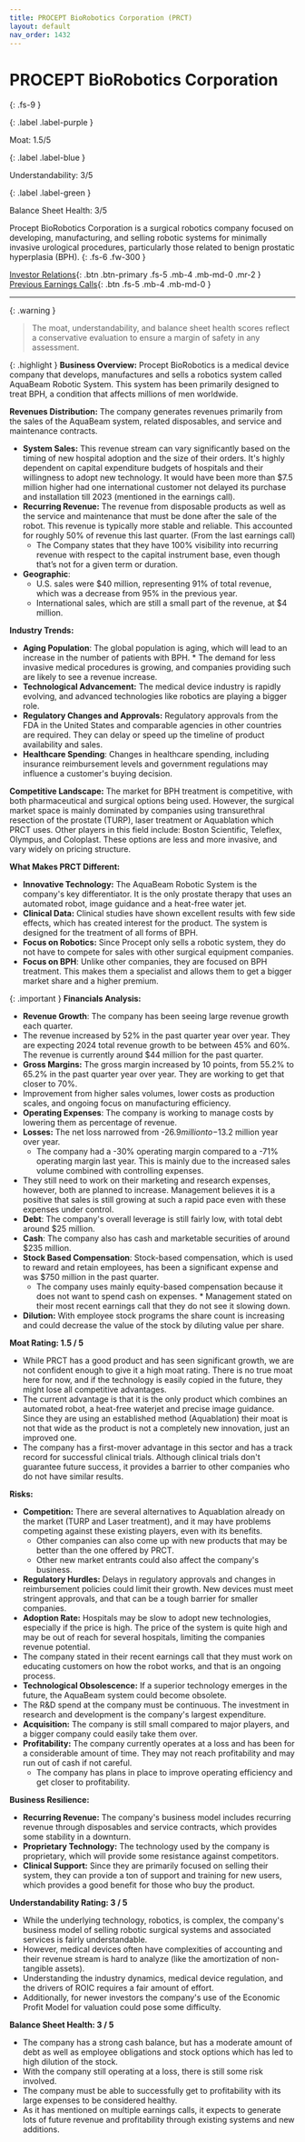 ```yaml
---
title: PROCEPT BioRobotics Corporation (PRCT)
layout: default
nav_order: 1432
---
```


# PROCEPT BioRobotics Corporation
{: .fs-9 }

{: .label .label-purple }

Moat: 1.5/5

{: .label .label-blue }

Understandability: 3/5

{: .label .label-green }

Balance Sheet Health: 3/5

Procept BioRobotics Corporation is a surgical robotics company focused on developing, manufacturing, and selling robotic systems for minimally invasive urological procedures, particularly those related to benign prostatic hyperplasia (BPH).
{: .fs-6 .fw-300 }

[Investor Relations](https://www.google.com/search?q=PRCT+investor+relations){: .btn .btn-primary .fs-5 .mb-4 .mb-md-0 .mr-2 }
[Previous Earnings Calls](https://discountingcashflows.com/company/PRCT/transcripts/){: .btn .fs-5 .mb-4 .mb-md-0 }

---

{: .warning }
>The moat, understandability, and balance sheet health scores reflect a conservative evaluation to ensure a margin of safety in any assessment.



{: .highlight }
**Business Overview:**
Procept BioRobotics is a medical device company that develops, manufactures and sells a robotics system called AquaBeam Robotic System. This system has been primarily designed to treat BPH, a condition that affects millions of men worldwide. 

**Revenues Distribution:**
The company generates revenues primarily from the sales of the AquaBeam system, related disposables, and service and maintenance contracts.
  *   **System Sales:**  This revenue stream can vary significantly based on the timing of new hospital adoption and the size of their orders. It's highly dependent on capital expenditure budgets of hospitals and their willingness to adopt new technology. It would have been more than $7.5 million higher had one international customer not delayed its purchase and installation till 2023 (mentioned in the earnings call).
 *   **Recurring Revenue:** The revenue from disposable products as well as the service and maintenance that must be done after the sale of the robot. This revenue is typically more stable and reliable. This accounted for roughly 50% of revenue this last quarter. (From the last earnings call)
     *   The Company states that they have 100% visibility into recurring revenue with respect to the capital instrument base, even though that’s not for a given term or duration.
*   **Geographic**:
    *   U.S. sales were $40 million, representing 91% of total revenue, which was a decrease from 95% in the previous year.
    *  International sales, which are still a small part of the revenue, at $4 million.
    
**Industry Trends:**
 *   **Aging Population**: The global population is aging, which will lead to an increase in the number of patients with BPH.
    *   The demand for less invasive medical procedures is growing, and companies providing such are likely to see a revenue increase. 
 *   **Technological Advancement:** The medical device industry is rapidly evolving, and advanced technologies like robotics are playing a bigger role.
 *   **Regulatory Changes and Approvals:** Regulatory approvals from the FDA in the United States and comparable agencies in other countries are required. They can delay or speed up the timeline of product availability and sales.
 *    **Healthcare Spending**: Changes in healthcare spending, including insurance reimbursement levels and government regulations may influence a customer's buying decision. 

**Competitive Landscape:**
The market for BPH treatment is competitive, with both pharmaceutical and surgical options being used. However, the surgical market space is mainly dominated by companies using transurethral resection of the prostate (TURP), laser treatment or Aquablation which PRCT uses. Other players in this field include: Boston Scientific, Teleflex, Olympus, and Coloplast. These options are less and more invasive, and vary widely on pricing structure.

**What Makes PRCT Different:**
 *   **Innovative Technology:** The AquaBeam Robotic System is the company's key differentiator. It is the only prostate therapy that uses an automated robot, image guidance and a heat-free water jet. 
 *   **Clinical Data:** Clinical studies have shown excellent results with few side effects, which has created interest for the product. The system is designed for the treatment of all forms of BPH.
 *   **Focus on Robotics:** Since Procept only sells a robotic system, they do not have to compete for sales with other surgical equipment companies.
 *   **Focus on BPH**: Unlike other companies, they are focused on BPH treatment. This makes them a specialist and allows them to get a bigger market share and a higher premium. 

{: .important }
**Financials Analysis:**

*   **Revenue Growth**: The company has been seeing large revenue growth each quarter.
 *  The revenue increased by 52% in the past quarter year over year. They are expecting 2024 total revenue growth to be between 45% and 60%. The revenue is currently around $44 million for the past quarter. 
*   **Gross Margins:** The gross margin increased by 10 points, from 55.2% to 65.2% in the past quarter year over year. They are working to get that closer to 70%. 
  *   Improvement from higher sales volumes, lower costs as production scales, and ongoing focus on manufacturing efficiency.
*   **Operating Expenses**: The company is working to manage costs by lowering them as percentage of revenue.
*  **Losses:** The net loss narrowed from -$26.9 million to -$13.2 million year over year. 
    * The company had a -30% operating margin compared to a -71% operating margin last year. This is mainly due to the increased sales volume combined with controlling expenses. 
 *  They still need to work on their marketing and research expenses, however, both are planned to increase. Management believes it is a positive that sales is still growing at such a rapid pace even with these expenses under control.
*   **Debt**: The company's overall leverage is still fairly low, with total debt around $25 million. 
*  **Cash**: The company also has cash and marketable securities of around $235 million.
*  **Stock Based Compensation**: Stock-based compensation, which is used to reward and retain employees, has been a significant expense and was $750 million in the past quarter. 
      *  The company uses mainly equity-based compensation because it does not want to spend cash on expenses.
       * Management stated on their most recent earnings call that they do not see it slowing down. 
*  **Dilution:** With employee stock programs the share count is increasing and could decrease the value of the stock by diluting value per share.

**Moat Rating: 1.5 / 5**
*  While PRCT has a good product and has seen significant growth, we are not confident enough to give it a high moat rating. There is no true moat here for now, and if the technology is easily copied in the future, they might lose all competitive advantages.
* The current advantage is that it is the only product which combines an automated robot, a heat-free waterjet and precise image guidance. Since they are using an established method (Aquablation) their moat is not that wide as the product is not a completely new innovation, just an improved one.
* The company has a first-mover advantage in this sector and has a track record for successful clinical trials. Although clinical trials don't guarantee future success, it provides a barrier to other companies who do not have similar results.

**Risks:**
*   **Competition:** There are several alternatives to Aquablation already on the market (TURP and Laser treatment), and it may have problems competing against these existing players, even with its benefits. 
    *    Other companies can also come up with new products that may be better than the one offered by PRCT.
    *    Other new market entrants could also affect the company's business.
 *   **Regulatory Hurdles:** Delays in regulatory approvals and changes in reimbursement policies could limit their growth. New devices must meet stringent approvals, and that can be a tough barrier for smaller companies.
*   **Adoption Rate:** Hospitals may be slow to adopt new technologies, especially if the price is high. The price of the system is quite high and may be out of reach for several hospitals, limiting the companies revenue potential.
 *   The company stated in their recent earnings call that they must work on educating customers on how the robot works, and that is an ongoing process. 
*   **Technological Obsolescence:** If a superior technology emerges in the future, the AquaBeam system could become obsolete.
 *  The R&D spend at the company must be continuous. The investment in research and development is the company's largest expenditure. 
*    **Acquisition:** The company is still small compared to major players, and a bigger company could easily take them over.
*  **Profitability:** The company currently operates at a loss and has been for a considerable amount of time. They may not reach profitability and may run out of cash if not careful.
     *  The company has plans in place to improve operating efficiency and get closer to profitability. 

**Business Resilience:**

*   **Recurring Revenue:** The company's business model includes recurring revenue through disposables and service contracts, which provides some stability in a downturn.
*   **Proprietary Technology:** The technology used by the company is proprietary, which will provide some resistance against competitors.
 *    **Clinical Support:** Since they are primarily focused on selling their system, they can provide a ton of support and training for new users, which provides a good benefit for those who buy the product. 

**Understandability Rating: 3 / 5**

*   While the underlying technology, robotics, is complex, the company's business model of selling robotic surgical systems and associated services is fairly understandable.
*   However, medical devices often have complexities of accounting and their revenue stream is hard to analyze (like the amortization of non-tangible assets).
* Understanding the industry dynamics, medical device regulation, and the drivers of ROIC requires a fair amount of effort.
* Additionally, for newer investors the company's use of the Economic Profit Model for valuation could pose some difficulty. 

**Balance Sheet Health: 3 / 5**

*   The company has a strong cash balance, but has a moderate amount of debt as well as employee obligations and stock options which has led to high dilution of the stock.
*   With the company still operating at a loss, there is still some risk involved.
*   The company must be able to successfully get to profitability with its large expenses to be considered healthy.
* As it has mentioned on multiple earnings calls, it expects to generate lots of future revenue and profitability through existing systems and new additions.

